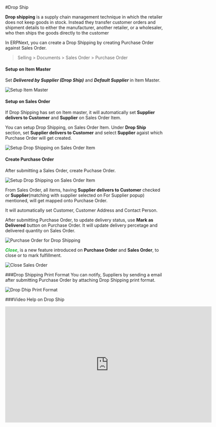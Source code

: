 #Drop Ship

**Drop shipping** is a supply chain management technique in which the retailer does not keep goods in stock. Instead they transfer customer orders and shipment details to either the manufacturer, another retailer, or a wholesaler, who then ships the goods directly to the customer

In ERPNext, you can create a Drop Shipping by creating Purchase Order against Sales Order.

> Selling > Documents > Sales Order > Purchase Order

#### Setup on Item Master

Set **_Delivered by Supplier (Drop Ship)_** and **_Default Supplier_** in Item Master.

<img class="screenshot" alt="Setup Item Master" src="/docs/assets/img/selling/setup-drop-ship-on-item-master.png">

#### Setup on Sales Order
If Drop Shipping has set on Item master, it will automatically set **Supplier delivers to Customer** and **Supplier** on Sales Order Item.

You can setup Drop Shipping, on Sales Order Item. Under **Drop Ship** section, set **Supplier delivers to Customer** and select **Supplier** agaist which Purchase Order will get created.

<img class="screenshot" alt="Setup Drop Shipping on Sales Order Item" src="/docs/assets/img/selling/setup-drop-ship-on-sales-order-item.png">

#### Create Purchase Order
After submitting a Sales Order, create Puchase Order.

<img class="screenshot" alt="Setup Drop Shipping on Sales Order Item" src="/docs/assets/img/selling/drop-ship-sales-order.png">

From Sales Order, all items, having **Supplier delivers to Customer**  checked or **Supplier**(matching with supplier selected on For Supplier popup) mentioned, will get mapped onto Purchase Order. 

It will automatically set Customer, Customer Address and Contact Person.

After submitting Purchase Order, to update delivery status, use **Mark as Delivered** button on Purchase Order. It will update delivery percetage and delivered quantity on Sales Order.

<img class="screenshot" alt="Purchase Order for Drop Shipping" src="/docs/assets/img/selling/drop-ship-purchase-order.png">

<span style="color:#18B52D">**_Close_**</span>, is a new feature introduced on **Purchase Order** and **Sales Order**, to close or to mark fulfillment.

<img class="screenshot" alt="Close Sales Order" src="/docs/assets/img/selling/close-sales-order.png">

###Drop Shipping Print Format
You can notify, Suppliers by sending a email after submitting Purchase Order by attaching Drop Shipping print format.

<img class="screenshot" alt="Drop Dhip Print Format" src="/docs/assets/img/selling/drop-ship-print-format.png">

###Video Help on Drop Ship

<iframe width="660" height="371" src="https://www.youtube.com/embed/hUc0hu_XLdo" frameborder="0" allowfullscreen></iframe>